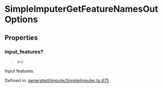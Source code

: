 # SimpleImputerGetFeatureNamesOutOptions

## Properties

### input\_features?

> `any`

Input features.

Defined in:  [generated/impute/SimpleImputer.ts:475](https://github.com/transitive-bullshit/scikit-learn-ts/blob/b59c1ff/packages/sklearn/src/generated/impute/SimpleImputer.ts#L475)
